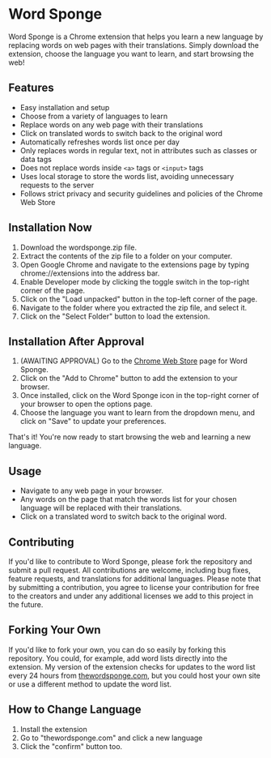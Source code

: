 # Word Sponge

Word Sponge is a Chrome extension that helps you learn a new language by replacing words on web pages with their translations. Simply download the extension, choose the language you want to learn, and start browsing the web!

## Features

- Easy installation and setup
- Choose from a variety of languages to learn
- Replace words on any web page with their translations
- Click on translated words to switch back to the original word
- Automatically refreshes words list once per day
- Only replaces words in regular text, not in attributes such as classes or data tags
- Does not replace words inside `<a>` tags or `<input>` tags
- Uses local storage to store the words list, avoiding unnecessary requests to the server
- Follows strict privacy and security guidelines and policies of the Chrome Web Store

## Installation Now

1. Download the wordsponge.zip file.
2. Extract the contents of the zip file to a folder on your computer.
3. Open Google Chrome and navigate to the extensions page by typing chrome://extensions into the address bar.
4. Enable Developer mode by clicking the toggle switch in the top-right corner of the page.
5. Click on the "Load unpacked" button in the top-left corner of the page.
6. Navigate to the folder where you extracted the zip file, and select it.
7. Click on the "Select Folder" button to load the extension.

## Installation After Approval

1. (AWAITING APPROVAL) Go to the [Chrome Web Store](https://chrome.google.com/webstore/detail/word-sponge/pfaejhaajopkodciobmlpehkclkegbkl) page for Word Sponge.
2. Click on the "Add to Chrome" button to add the extension to your browser.
3. Once installed, click on the Word Sponge icon in the top-right corner of your browser to open the options page.
4. Choose the language you want to learn from the dropdown menu, and click on "Save" to update your preferences.

That's it! You're now ready to start browsing the web and learning a new language.

## Usage

- Navigate to any web page in your browser.
- Any words on the page that match the words list for your chosen language will be replaced with their translations.
- Click on a translated word to switch back to the original word.

## Contributing

If you'd like to contribute to Word Sponge, please fork the repository and submit a pull request. All contributions are welcome, including bug fixes, feature requests, and translations for additional languages. Please note that by submitting a contribution, you agree to license your contribution for free to the creators and under any additional licenses we add to this project in the future.

## Forking Your Own

If you'd like to fork your own, you can do so easily by forking this repository. You could, for example, add word lists directly into the extension.
My version of the extension checks for updates to the word list every 24 hours from [thewordsponge.com](https://thewordsponge.com), but you could host your
own site or use a different method to update the word list.

## How to Change Language

1. Install the extension
2. Go to "thewordsponge.com" and click a new language
3. Click the "confirm" button too.
